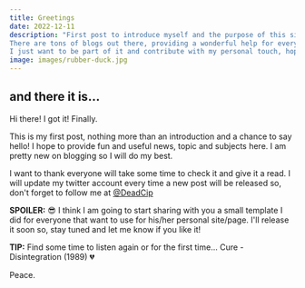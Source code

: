 ```yaml
---
title: Greetings
date: 2022-12-11
description: "First post to introduce myself and the purpose of this site.
There are tons of blogs out there, providing a wonderful help for every community that is involved in tech, culture and trends, and this is great!
I just want to be part of it and contribute with my personal touch, hoping this will help others too. I hope you'll enjoy it."
image: images/rubber-duck.jpg
---
```


## and there it is...

Hi there! I got it! Finally.

This is my first post, nothing more than an introduction and a chance to say hello!
I hope to provide fun and useful news, topic and subjects here.
I am pretty new on blogging so I will do my best.

I want to thank everyone will take some time to check it and give it a read.
I will update my twitter account every time a new post will be released so, don't forget to follow me at
[@DeadCip](https://twitter.com/DeadCip)

**SPOILER:** 😎
I think I am going to start sharing with you a small template I did for everyone that want to use for his/her personal site/page. I'll  release it soon so, stay tuned and let me know if you like it!

**TIP:**
Find some time to listen again or for the first time...
Cure - Disintegration (1989) 💔

Peace.

